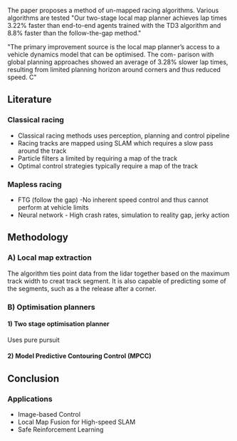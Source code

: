 
The paper proposes a method of un-mapped racing algorithms. Various algorithms are tested 
"Our two-stage local map planner achieves lap times 3.22% faster than end-to-end agents trained with the TD3 algorithm and 8.8% faster than the follow-the-gap method."

"The primary improvement source is the local map planner’s access to a vehicle dynamics model that can be optimised. The com- parison with global planning approaches showed an average of 3.28% slower lap times, resulting from limited planning horizon around corners and thus reduced speed. C"


## Literature
### Classical racing
- Classical racing methods uses perception, planning and control pipeline 
- Racing tracks are mapped using SLAM which requires a slow pass around the track
- Particle filters a limited by requiring a map of the track
- Optimal control strategies typically require a map of the track
### Mapless racing
 - FTG (follow the gap) -No inherent speed control and thus cannot perform at  vehicle limits
 - Neural network - High crash rates, simulation to reality gap, jerky action


## Methodology
### A) Local map extraction
The algorithm ties point data from the lidar together based on the maximum track width to creat track segment. It is also capable of predicting some of the segments, such as a the release after a corner.
### B) Optimisation planners
#### 1) Two stage optimisation planner
Uses pure pursuit 
#### 2) Model Predictive Contouring Control (MPCC)



## Conclusion
### Applications
- Image-based Control
- Local Map Fusion for High-speed SLAM
- Safe Reinforcement Learning
